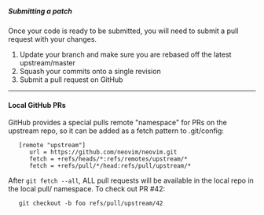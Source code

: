 ##### Submitting a patch
Once your code is ready to be submitted, you will need to submit a pull request with your changes.

1. Update your branch and make sure you are rebased off the latest upstream/master
2. Squash your commits onto a single revision
3. Submit a pull request on GitHub 

---
#### Local GitHub PRs

GitHub provides a special pulls remote "namespace" for PRs on the upstream repo, so it can be added as a fetch pattern to .git/config:

```git
   [remote "upstream"]
      url = https://github.com/neovim/neovim.git
      fetch = +refs/heads/*:refs/remotes/upstream/*
      fetch = +refs/pull/*/head:refs/pull/upstream/*
```

After `git fetch --all`, ALL pull requests will be available in the local repo in the local pull/ namespace. To check out PR #42:

```git
   git checkout -b foo refs/pull/upstream/42
```
